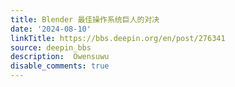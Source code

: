 ```yaml
---
title: Blender 最佳操作系统巨人的对决
date: '2024-08-10'
linkTitle: https://bbs.deepin.org/en/post/276341
source: deepin_bbs
description:  Owensuwu 
disable_comments: true
---
```


